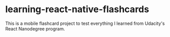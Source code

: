 # learning-react-native-flashcards
This is a mobile flashcard project to test everything I learned from Udacity's React Nanodegree program. 
